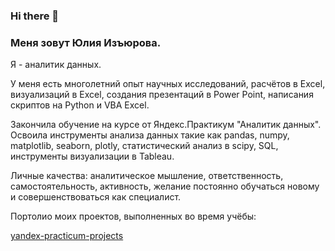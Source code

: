 ### Hi there 👋

### Меня зовут Юлия Изъюрова.

Я - аналитик данных.

У меня есть многолетний опыт научных исследований, расчётов в Excel, визуализаций в Excel, создания презентаций в Power Point, написания скриптов на Python и VBA Excel.

Закончила обучение на курсе от Яндекс.Практикум "Аналитик данных". Освоила инструменты анализа данных такие как pandas, numpy, matplotlib, seaborn, plotly, статистический анализ в  scipy, SQL, инструменты визуализации в Tableau.

Личные качества: аналитическое мышление, ответственность, самостоятельность, активность, желание постоянно обучаться новому и совершенствоваться как специалист.

Портолио моих проектов, выполненных во время учёбы:

[yandex-practicum-projects](yandex-practicum-projects)



